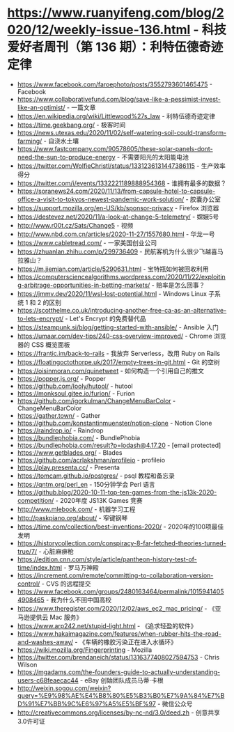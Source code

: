 # https://www.ruanyifeng.com/blog/2020/12/weekly-issue-136.html - 科技爱好者周刊（第 136 期）：利特伍德奇迹定律

- https://www.facebook.com/faroephoto/posts/3552793601465475 - Facebook
- https://www.collaborativefund.com/blog/save-like-a-pessimist-invest-like-an-optimist/ - 一篇文章
- https://en.wikipedia.org/wiki/Littlewood%27s_law - 利特伍德奇迹定律
- https://time.geekbang.org/ - 极客时间
- https://news.utexas.edu/2020/11/02/self-watering-soil-could-transform-farming/ - 自浇水土壤
- https://www.fastcompany.com/90578605/these-solar-panels-dont-need-the-sun-to-produce-energy - 不需要阳光的太阳能电池
- https://twitter.com/WolfieChristl/status/1331236131447386115 - 生产效率得分
- https://twitter.com/i/events/1332221189888954368 - 谁拥有最多的数据？
- https://soranews24.com/2020/11/13/from-capsule-hotel-to-capsule-office-a-visit-to-tokyos-newest-pandemic-work-solution/ - 胶囊办公室
- https://support.mozilla.org/en-US/kb/sponsor-privacy - Firefox 浏览器
- https://destevez.net/2020/11/a-look-at-change-5-telemetry/ - 嫦娥5号
- http://www.r00t.cz/Sats/Change5 - 视频
- http://www.nbd.com.cn/articles/2020-11-27/1557680.html - 华龙一号
- https://www.cabletread.com/ - 一家美国创业公司
- https://zhuanlan.zhihu.com/p/299736409 - 民航客机为什么很少飞越喜马拉雅山？
- https://m.jiemian.com/article/5290631.html - 宝特瓶如何被回收利用
- https://computersciencealgorithms.wordpress.com/2020/11/22/exploiting-arbitrage-opportunities-in-betting-markets/ - 赔率是怎么回事？
- https://jmmv.dev/2020/11/wsl-lost-potential.html - Windows Linux 子系统 1 和 2 的区别
- https://scotthelme.co.uk/introducing-another-free-ca-as-an-alternative-to-lets-encrypt/ - Let's Encrypt 的免费替代品
- https://steampunk.si/blog/getting-started-with-ansible/ - Ansible 入门
- https://umaar.com/dev-tips/240-css-overview-improved/ - Chrome 浏览器的 CSS 概览面板
- https://frantic.im/back-to-rails - 我放弃 Serverless，改用 Ruby on Rails
- https://floatingoctothorpe.uk/2017/empty-trees-in-git.html - Git 的空树
- https://oisinmoran.com/quinetweet - 如何构造一个引用自己的推文
- https://popper.js.org/ - Popper
- https://github.com/looly/hutool/ - hutool
- https://monksoul.gitee.io/furion/ - Furion
- https://github.com/igorkulman/ChangeMenuBarColor - ChangeMenuBarColor
- https://gather.town/ - Gather
- https://github.com/konstantinmuenster/notion-clone - Notion Clone
- https://raindrop.io/ - Raindrop
- https://bundlephobia.com/ - BundlePhobia
- https://bundlephobia.com/result?p=lodash@4.17.20 - [email protected]
- https://www.getblades.org/ - Blades
- https://github.com/acrlakshman/profileio - profileio
- https://play.presenta.cc/ - Presenta
- https://tomcam.github.io/postgres/ - psql 教程和备忘录
- https://qntm.org/perl_en - 150分钟学会 Perl 语言
- https://github.blog/2020-10-11-top-ten-games-from-the-js13k-2020-competition/ - 2020年度 JS13K Games 竞赛
- http://www.mlebook.com/ - 机器学习工程
- http://paskpiano.org/about/ - 窄键钢琴
- https://time.com/collection/best-inventions-2020/ - 2020年的100项最佳发明
- https://historycollection.com/conspiracy-8-far-fetched-theories-turned-true/7/ - 心脏麻痹枪
- https://edition.cnn.com/style/article/pantheon-history-test-of-time/index.html - 罗马万神殿
- https://increment.com/remote/committing-to-collaboration-version-control/ - CVS 的远程提交
- https://www.facebook.com/groups/2480163464/permalink/10159414054908465 - 我为什么不回中国高校
- https://www.theregister.com/2020/12/02/aws_ec2_mac_pricing/ - 《亚马逊提供云 Mac 服务》
- https://www.arp242.net/stupid-light.html - 《追求轻盈的软件》
- https://www.hakaimagazine.com/features/when-rubber-hits-the-road-and-washes-away/ - 《车辆的橡胶污染正在进入水循环》
- https://wiki.mozilla.org/Fingerprinting - Mozilla
- https://twitter.com/brendaneich/status/1316377408027594753 - Chris Wilson
- https://mgadams.com/the-founders-guide-to-actually-understanding-users-c68feaecac44 - eBay 创始团队成员马蒂·卡根
- http://weixin.sogou.com/weixin?query=%E9%98%AE%E4%B8%80%E5%B3%B0%E7%9A%84%E7%BD%91%E7%BB%9C%E6%97%A5%E5%BF%97 - 微信公众号
- http://creativecommons.org/licenses/by-nc-nd/3.0/deed.zh - 创意共享3.0许可证